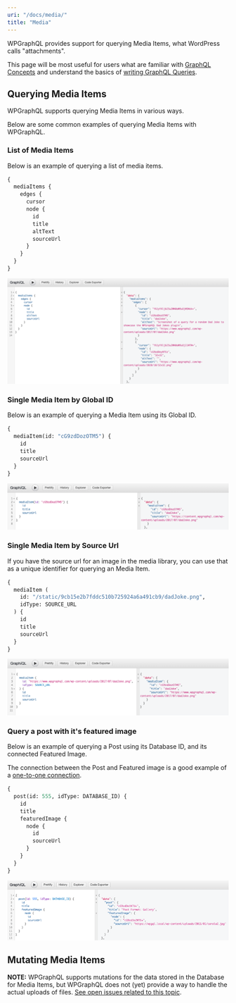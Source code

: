 ```yaml
---
uri: "/docs/media/"
title: "Media"
---
```


WPGraphQL provides support for querying Media Items, what WordPress calls "attachments".


This page will be most useful for users what are familiar with [GraphQL Concepts](/docs/intro-to-graphql/) and understand the basics of [writing GraphQL Queries](/docs/intro-to-graphql/#queries-and-mutation).

## Querying Media Items

WPGraphQL supports querying Media Items in various ways.


Below are some common examples of querying Media Items with WPGraphQL.

### List of Media Items

Below is an example of querying a list of media items.

```graphql
{
  mediaItems {
    edges {
      cursor
      node {
        id
        title
        altText
        sourceUrl
      }
    }
  }
}
```

![Screenshot of a query for a list of Media Items](./images/media-query-items.png)

### Single Media Item by Global ID

Below is an example of querying a Media Item using its Global ID.

```graphql
{
  mediaItem(id: "cG9zdDozOTM5") {
    id
    title
    sourceUrl
  }
}
```

![Screenshot of a query for a Media Item using the global ID](./images/media-query-by-global-id.png)

### Single Media Item by Source Url

If you have the source url for an image in the media library, you can use that as a unique identifier for querying an Media Item.

```graphql
{
  mediaItem (
    id: "/static/9cb15e2b7fddc510b725924a6a491cb9/dadJoke.png", 
    idType: SOURCE_URL
  ) {
    id
    title
    sourceUrl
  }
}
```

![Screenshot of a Query for a Media Item using the sourceUrl as the ID](./images/media-query-by-source-url.png)

### Query a post with it's featured image

Below is an example of querying a Post using its Database ID, and its connected Featured Image.

The connection between the Post and Featured image is a good example of a [one-to-one connection](/docs/connections/).

```graphql
{
  post(id: 555, idType: DATABASE_ID) {
    id
    title
    featuredImage {
      node {
        id
        sourceUrl
      }
    }
  }
}
```

![Screenshot of a GraphQL Query for a post and its connected featured image](./images/media-query-post-featured-image.png)

## Mutating Media Items

**NOTE:** WPGraphQL supports mutations for the data stored in the Database for Media Items, but WPGraphQL does not (yet) provide a way to handle the actual uploads of files. [See open issues related to this topic](https://github.com/wp-graphql/wp-graphql/issues?q=is%3Aissue+is%3Aopen+upload+image).
